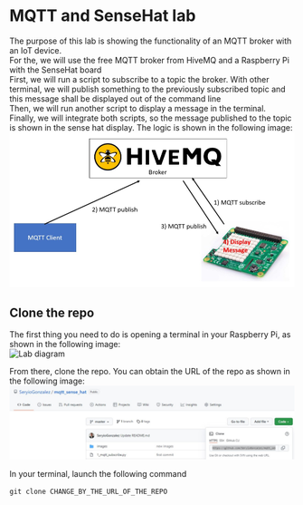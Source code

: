 # MQTT and SenseHat lab

The purpose of this lab is showing the functionality of an MQTT broker with an IoT device. <br/>
For the, we will use the free MQTT broker from HiveMQ and a Raspberry Pi with the SenseHat board<br/>
First, we will run a script to subscribe to a topic the broker. With other terminal, we will publish something to the previously subscribed topic and this message shall be displayed out of the command line <br/>
Then, we will run another script to display a message in the terminal.<br/>
Finally, we will integrate both scripts, so the message published to the topic is shown in the sense hat display. The logic is shown in the following image:<br/>
![Lab diagram](images/MQTT_1.jpg "Header Image")

## Clone the repo
The first thing you need to do is opening a terminal in your Raspberry Pi, as shown in the following image:<br/>
![Lab diagram](images/MQTT_2.png "Header Image")

From there, clone the repo. You can obtain the URL of the repo as shown in the following image:<br/>
![Lab diagram](images/MQTT_3.jpg "Header Image")

In your terminal, launch the following command
```
git clone CHANGE_BY_THE_URL_OF_THE_REPO
```
